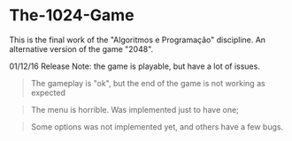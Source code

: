 # The-1024-Game
This is the final work of the "Algoritmos e Programação" discipline. An alternative version of the game "2048".

01/12/16 Release Note: the game is playable, but have a lot of issues. 
  > The gameplay is "ok", but the end of the game is not working as expected
  
  > The menu is horrible. Was implemented just to have one;
  
  > Some options was not implemented yet, and others have a few bugs.
